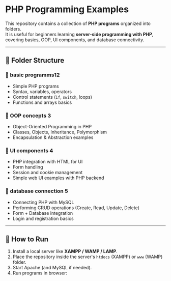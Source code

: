# PHP Programming Examples

This repository contains a collection of **PHP programs** organized into folders.  
It is useful for beginners learning **server-side programming with PHP**, covering basics, OOP, UI components, and database connectivity.

---

## 📂 Folder Structure

### 🔹 basic programms12
- Simple PHP programs
- Syntax, variables, operators
- Control statements (`if`, `switch`, loops)
- Functions and arrays basics

### 🔹 OOP concepts 3
- Object-Oriented Programming in PHP
- Classes, Objects, Inheritance, Polymorphism
- Encapsulation & Abstraction examples

### 🔹 UI components 4
- PHP integration with HTML for UI
- Form handling
- Session and cookie management
- Simple web UI examples with PHP backend

### 🔹 database connection 5
- Connecting PHP with MySQL
- Performing CRUD operations (Create, Read, Update, Delete)
- Form + Database integration
- Login and registration basics

---

## 🚀 How to Run
1. Install a local server like **XAMPP / WAMP / LAMP**.
2. Place the repository inside the server's `htdocs` (XAMPP) or `www` (WAMP) folder.
3. Start Apache (and MySQL if needed).
4. Run programs in browser:  
